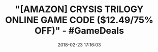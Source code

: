---
title: '"[AMAZON] CRYSIS TRILOGY ONLINE GAME CODE ($12.49/75% OFF)" - #GameDeals'
name: 'Crysis Trilogy [Online Game Code]'
date: '2018-02-23 17:16:03'
buy_now: >-
  https://www.amazon.com/Crysis-Trilogy-Online-Game-Code/dp/B00IRLHE8A?SubscriptionId=AKIAIA5RBQIWQVTCUEUQ&tag=coldcutdeals-20&linkCode=xm2&camp=2025&creative=165953&creativeASIN=B00IRLHE8A
description_markdown: |+
  Crysis Trilogy [Online Game Code]

    - The Ceph threat is spreading, but you aren't about to hand Earth over to an invading alien race without a fight.

    - You've got a Nanosuit, a versatile and advanced piece of military technology that helps you run faster and strike harder than your opponents.

    - The Complete Crysis Experience. Every moment is included in this must-have bundle.

    - Please note: Online multiplayer support for this game has been deactivated by GameSpy.

tweet_id_str: '967085658480218112'
price: $49.99
you_save: ''
asin: B00IRLHE8A
image: 'https://images-na.ssl-images-amazon.com/images/I/51qPMmS7GkL.jpg'

---